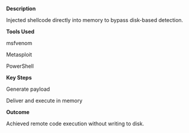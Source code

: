 **Description**

Injected shellcode directly into memory to bypass disk-based detection.

**Tools Used**

msfvenom

Metasploit

PowerShell

**Key Steps**

Generate payload

Deliver and execute in memory

**Outcome**

Achieved remote code execution without writing to disk.
